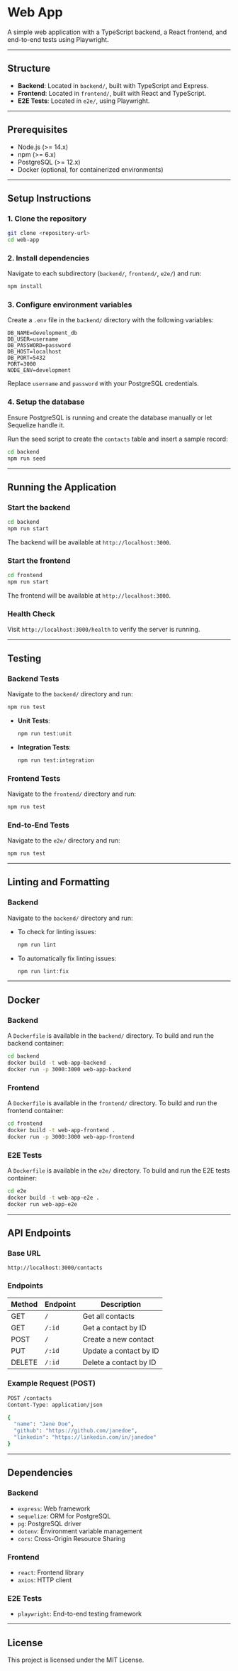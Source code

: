 # Web App

A simple web application with a TypeScript backend, a React frontend, and end-to-end tests using Playwright.

---

## Structure

- **Backend**: Located in `backend/`, built with TypeScript and Express.
- **Frontend**: Located in `frontend/`, built with React and TypeScript.
- **E2E Tests**: Located in `e2e/`, using Playwright.

---

## Prerequisites

- Node.js (>= 14.x)
- npm (>= 6.x)
- PostgreSQL (>= 12.x)
- Docker (optional, for containerized environments)

---

## Setup Instructions

### 1. Clone the repository
```bash
git clone <repository-url>
cd web-app
```

### 2. Install dependencies
Navigate to each subdirectory (`backend/`, `frontend/`, `e2e/`) and run:
```bash
npm install
```

### 3. Configure environment variables
Create a `.env` file in the `backend/` directory with the following variables:
```
DB_NAME=development_db
DB_USER=username
DB_PASSWORD=password
DB_HOST=localhost
DB_PORT=5432
PORT=3000
NODE_ENV=development
```

Replace `username` and `password` with your PostgreSQL credentials.

### 4. Setup the database
Ensure PostgreSQL is running and create the database manually or let Sequelize handle it.

Run the seed script to create the `contacts` table and insert a sample record:
```bash
cd backend
npm run seed
```

---

## Running the Application

### Start the backend
```bash
cd backend
npm run start
```

The backend will be available at `http://localhost:3000`.

### Start the frontend
```bash
cd frontend
npm run start
```

The frontend will be available at `http://localhost:3000`.

### Health Check
Visit `http://localhost:3000/health` to verify the server is running.

---

## Testing

### Backend Tests
Navigate to the `backend/` directory and run:
```bash
npm run test
```

- **Unit Tests**:
  ```bash
  npm run test:unit
  ```
- **Integration Tests**:
  ```bash
  npm run test:integration
  ```

### Frontend Tests
Navigate to the `frontend/` directory and run:
```bash
npm run test
```

### End-to-End Tests
Navigate to the `e2e/` directory and run:
```bash
npm run test
```

---

## Linting and Formatting

### Backend
Navigate to the `backend/` directory and run:
- To check for linting issues:
  ```bash
  npm run lint
  ```
- To automatically fix linting issues:
  ```bash
  npm run lint:fix
  ```

---

## Docker

### Backend
A `Dockerfile` is available in the `backend/` directory. To build and run the backend container:
```bash
cd backend
docker build -t web-app-backend .
docker run -p 3000:3000 web-app-backend
```

### Frontend
A `Dockerfile` is available in the `frontend/` directory. To build and run the frontend container:
```bash
cd frontend
docker build -t web-app-frontend .
docker run -p 3000:3000 web-app-frontend
```

### E2E Tests
A `Dockerfile` is available in the `e2e/` directory. To build and run the E2E tests container:
```bash
cd e2e
docker build -t web-app-e2e .
docker run web-app-e2e
```

---

## API Endpoints

### Base URL
`http://localhost:3000/contacts`

### Endpoints
| Method | Endpoint       | Description               |
|--------|----------------|---------------------------|
| GET    | `/`            | Get all contacts          |
| GET    | `/:id`         | Get a contact by ID       |
| POST   | `/`            | Create a new contact      |
| PUT    | `/:id`         | Update a contact by ID    |
| DELETE | `/:id`         | Delete a contact by ID    |

### Example Request (POST)
```bash
POST /contacts
Content-Type: application/json

{
  "name": "Jane Doe",
  "github": "https://github.com/janedoe",
  "linkedin": "https://linkedin.com/in/janedoe"
}
```

---

## Dependencies

### Backend
- `express`: Web framework
- `sequelize`: ORM for PostgreSQL
- `pg`: PostgreSQL driver
- `dotenv`: Environment variable management
- `cors`: Cross-Origin Resource Sharing

### Frontend
- `react`: Frontend library
- `axios`: HTTP client

### E2E Tests
- `playwright`: End-to-end testing framework

---

## License

This project is licensed under the MIT License.